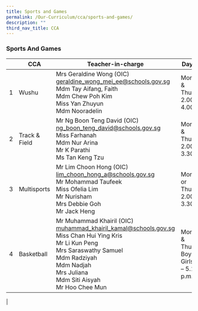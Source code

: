 ```yaml
---
title: Sports and Games
permalink: /Our-Curriculum/cca/sports-and-games/
description: ""
third_nav_title: CCA
---
```

### Sports And Games

|  | CCA | Teacher-in-charge | Day/Time |
|---:|---|---|---|
| 1 | Wushu |  Mrs Geraldine Wong (OIC) <br>[geraldine_wong_mei_ee@schools.gov.sg](geraldine_wong_mei_ee@schools.gov.sg)<br> Mdm Tay Aifang, Faith<br> Mdm Chew Poh Kim <br>Miss Yan Zhuyun <br>Mdm Nooradelin | Mondays & Thursdays <br>2.00 – 4.00 p.m. |
| 2 | Track & Field |  Mr Ng Boon Teng David (OIC) <br>[ng_boon_teng_david@schools.gov.sg](ng_boon_teng_david@schools.gov.sg)  <br>  Miss Farhanah<br> Mdm Nur Arina  <br>Mr K Parathi <br>Ms Tan Keng Tzu | Mondays & Thursdays <br>2.00 – 3.30 p.m. |
| 3 | Multisports |  Mr Lim Choon Hong (OIC)<br> [lim_choon_hong_a@schools.gov.sg](lim_choon_hong_a@schools.gov.sg)<br>Mr Mohammad Taufeek<br> Miss Ofelia Lim<br> Mr Nurisham <br>Mrs Debbie Goh <br>Mr Jack Heng | Mondays or Thursdays <br>2.00 – 3.30 p.m. |
| 4 | Basketball    |  Mr Muhammad Khairil (OIC) <br>[muhammad_khairil_kamal@schools.gov.sg](muhammad_khairil_kamal@schools.gov.sg) <br>Miss Chan Hui Ying Kris <br> Mr Li Kun Peng <br>Mrs Saraswathy Samuel<br> Mdm Radziyah<br> Mdm Nadjah<br> Mrs Juliana <br>Mdm Siti Aisyah<br> Mr Hoo Chee Mun | Mondays & Thursdays <br>Boys & Girls 2.05 – 5.15 p.m. 
|